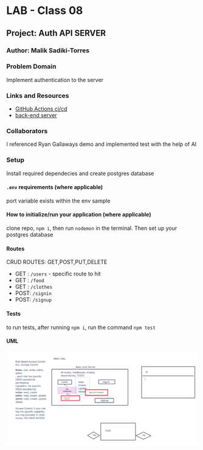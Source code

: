 # LAB - Class 08

## Project: Auth API SERVER

### Author: Malik Sadiki-Torres

### Problem Domain

Implement authentication to the server
### Links and Resources

- [GitHub Actions ci/cd](https://github.com/MalikTorres/auth-api)
- [back-end server](https://bearer-auth-r674.onrender.com)


### Collaborators
I referenced Ryan Gallaways demo and implemented test with the help of AI

### Setup

Install required dependecies and create postgres database

#### `.env` requirements (where applicable)

port variable exists within the env sample


#### How to initialize/run your application (where applicable)

clone repo, `npm i`, then run `nodemon` in the terminal. Then set up your postgres database

#### Routes
 CRUD ROUTES: GET,POST,PUT,DELETE
- GET : `/users` - specific route to hit
- GET : `/food`
- GET : `/clothes`
- POST: `/signin`
- POST: `/signup`

#### Tests

to run tests, after running `npm i`, run the command `npm test`

#### UML

![UML image](./assets/lab-8.png)


